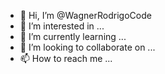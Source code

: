 - 👋 Hi, I’m @WagnerRodrigoCode
- 👀 I’m interested in ...
- 🌱 I’m currently learning ...
- 💞️ I’m looking to collaborate on ...
- 📫 How to reach me ...

<!---
WagnerRodrigoCode/WagnerRodrigoCode is a ✨ special ✨ repository because its `README.md` (this file) appears on your GitHub profile.
You can click the Preview link to take a look at your changes.
--->
